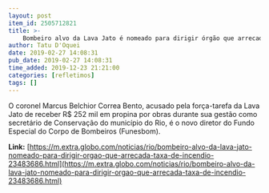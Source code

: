 ```yaml
---
layout: post
item_id: 2505712821
title: >-
    Bombeiro alvo da Lava Jato é nomeado para dirigir órgão que arrecada taxa de incêndio
author: Tatu D'Oquei
date: 2019-02-27 14:08:31
pub_date: 2019-02-27 14:08:31
time_added: 2019-12-23 21:21:00
categories: [refletimos]
tags: []
---
```


O coronel Marcus Belchior Correa Bento, acusado pela força-tarefa da Lava Jato de receber R$ 252 mil em propina por obras durante sua gestão como secretário de Conservação do município do Rio, é o novo diretor do Fundo Especial do Corpo de Bombeiros (Funesbom).

**Link:** [https://m.extra.globo.com/noticias/rio/bombeiro-alvo-da-lava-jato-nomeado-para-dirigir-orgao-que-arrecada-taxa-de-incendio-23483686.html](https://m.extra.globo.com/noticias/rio/bombeiro-alvo-da-lava-jato-nomeado-para-dirigir-orgao-que-arrecada-taxa-de-incendio-23483686.html)

